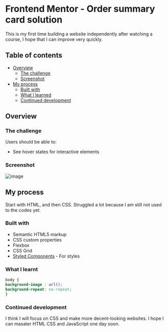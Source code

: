 # Frontend Mentor - Order summary card solution

This is my first time building a website independently after watching a course, I hope that I can improve very quickly.

## Table of contents

- [Overview](#overview)
  - [The challenge](#the-challenge)
  - [Screenshot](#screenshot)
- [My process](#my-process)
  - [Built with](#built-with)
  - [What I learned](#what-i-learned)
  - [Continued development](#continued-development)

## Overview

### The challenge

Users should be able to:

- See hover states for interactive elements

### Screenshot

![image](https://github.com/ich-bin-boi-de-cambridge/Frontend-Mentor-Order-Summary-Card/blob/main/Frontend%20Mentor%20Order%20summary%20card.png)


## My process
Start with HTML, and then CSS. Struggled a lot because I am still not used to the codes yet.

### Built with

- Semantic HTML5 markup
- CSS custom properties
- Flexbox
- CSS Grid
- [Styled Components](https://styled-components.com/) - For styles


### What I learnt

```css
body {
background-image : url(); 
background-repeat: no-repeat; 
}
```

### Continued development
I think I will focus on CSS and make more decent-looking websites. I hope I can masater HTML CSS and JavaScript one day soon. 


